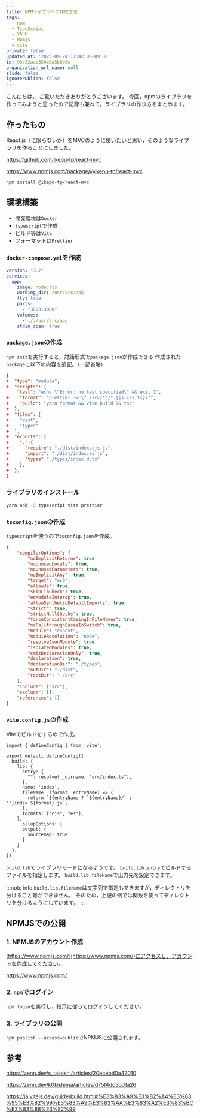 ```yaml
---
title: NPMライブラリの作成方法
tags:
  - npm
  - TypeScript
  - YARN
  - Npmjs
  - vite
private: false
updated_at: '2023-09-24T11:42:06+09:00'
id: 90e32aac354e0a5b0b6e
organization_url_name: null
slide: false
ignorePublish: false
---
```


こんにちは。
ご覧いただきありがとうございます。
今回，npmのライブラリを作ってみようと思ったので記録も兼ねて，ライブラリの作り方をまとめます。

## 作ったもの

React.js（に限らないが）をMVCのように使いたいと思い，そのようなライブラリを作ることにしました。

https://github.com/ikepu-tp/react-mvc

https://www.npmjs.com/package/@ikepu-tp/react-mvc

```bash
npm install @ikepu-tp/react-mvc
```

## 環境構築

- 開発環境は`Docker`
- `typescript`で作成
- ビルド等は`Vite`
- フォーマットは`Prettier`

### `docker-compose.yml`を作成

```yaml:docker-compose.yml
version: "3.7"
services:
  app:
    image: node:lts
    working_dir: /usr/src/app
    tty: true
    ports:
      - "3000:3000"
    volumes:
      - ./:/usr/src/app
    stdin_open: true
```

### `package.json`の作成

`npm init`を実行すると，対話形式で`package.json`が作成できる
作成された`package`に以下の内容を追記。（一部省略）

```diff_json:package.json
{
+  "type": "module",
+  "scripts": {
    "test": "echo \"Error: no test specified\" && exit 1",
+    "format": "prettier -w \"./src/**/*.{js,css,ts}\"",
+    "build": "yarn format && vite build && tsc"
+  },
+  "files": [
+    "dist",
+    "types"
+  ],
+  "exports": {
+    ".":{
+      "require": "./dist/index.cjs.js",
+      "import": "./dist/index.es.js",
+      "types":"./types/index.d.ts"
+    },
+  },
}
```

### ライブラリのインストール

```bash
yarn add -D typescript vite prettier
```

### `tsconfig.json`の作成

`typescript`を使うので`tsconfig.json`を作成。

```json:tsconfig.json
{
	"compilerOptions": {
		"noImplicitReturns": true,
		"noUnusedLocals": true,
		"noUnusedParameters": true,
		"noImplicitAny": true,
		"target": "es6",
		"allowJs": true,
		"skipLibCheck": true,
		"esModuleInterop": true,
		"allowSyntheticDefaultImports": true,
		"strict": true,
		"strictNullChecks": true,
		"forceConsistentCasingInFileNames": true,
		"noFallthroughCasesInSwitch": true,
		"module": "esnext",
		"moduleResolution": "node",
		"resolveJsonModule": true,
		"isolatedModules": true,
		"emitDeclarationOnly": true,
		"declaration": true,
		"declarationDir": "./types",
		"outDir": "./dist",
		"rootDir": "./src"
	},
	"include": ["src"],
	"exclude": [],
	"references": []
}
```

### `vite.config.js`の作成

Viteでビルドをするので作成。

```js:vite.config.jsimport { resolve } from 'path';
import { defineConfig } from 'vite';

export default defineConfig({
  build: {
    lib: {
      entry: {
        "": resolve(__dirname, "src/index.ts"),
      },
      name: 'index',
      fileName: (format, entryName) => {
        return `${entryName ? `${entryName}/` : ""}index.${format}.js`;
      },
      formats: ["cjs", "es"],
    },
      ollupOptions: {
      output: {
        sourcemap: true
      }
    }
  },
});
```

`build.lib`でライブラリモードになるようです。
`build.lib.entry`でビルドするファイルを指定します。
`build.lib.fileName`で出力先を設定できます。

:::note info
`build.lib.fileName`は文字列で指定もできますが，ディレクトリを分けること等ができません。
そのため，上記の例では関数を使ってディレクトリを分けるようにしています。
:::

## NPMJSでの公開

### 1. NPMJSのアカウント作成

[https://www.npmjs.com/](https://www.npmjs.com/)にアクセスし，アカウントを作成してください。

https://www.npmjs.com/

### 2. `npm`でログイン

`npm login`を実行し，指示に従ってログインしてください。

### 3. ライブラリの公開

`npm publish --access=public`でNPMJSに公開されます。

## 参考

https://zenn.dev/s_takashi/articles/20ecebd0a42010

https://zenn.dev/k0kishima/articles/d75f4dc5bd1a26

https://ja.vitejs.dev/guide/build.html#%E3%83%A9%E3%82%A4%E3%83%95%E3%82%99%E3%83%A9%E3%83%AA%E3%83%A2%E3%83%BC%E3%83%88%E3%82%99
